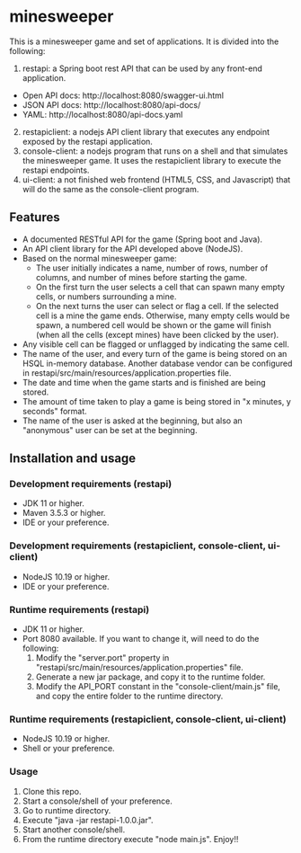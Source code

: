 # minesweeper

This is a minesweeper game and set of applications. It is divided into the following:
1.  restapi: a Spring boot rest API that can be used by any front-end application.
  * Open API docs: http://localhost:8080/swagger-ui.html
  * JSON API docs: http://localhost:8080/api-docs/
  * YAML: http://localhost:8080/api-docs.yaml

2.  restapiclient: a nodejs API client library that executes any endpoint exposed by the restapi application.
3.  console-client: a nodejs program that runs on a shell and that simulates the minesweeper game. It uses the restapiclient library to execute the restapi endpoints.
4.  ui-client: a not finished web frontend (HTML5, CSS, and Javascript) that will do the same as the console-client program.

## Features
* A documented RESTful API for the game (Spring boot and Java).
* An API client library for the API developed above (NodeJS).
* Based on the normal minesweeper game:
     - The user initially indicates a name, number of rows, number of columns, and number of mines before starting the game.
     - On the first turn the user selects a cell that can spawn many  empty cells, or numbers surrounding a mine.
     - On the next turns the user can select or flag a cell. If the selected cell is a mine the game ends. Otherwise, many empty cells would be spawn, a numbered cell would be shown or the game will finish (when all the cells (except mines) have been clicked by the user).
* Any visible cell can be flagged or unflagged by indicating the same cell.
* The name of the user, and every turn of the game is being stored on an HSQL in-memory database. Another database vendor can be configured in restapi/src/main/resources/application.properties file.
* The date and time when the game starts and is finished are being stored.
* The amount of time taken to play a game is being stored in "x minutes, y seconds" format.
* The name of the user is asked at the beginning, but also an "anonymous" user can be set at the beginning.

## Installation and usage
### Development requirements (restapi)
* JDK 11 or higher.
* Maven 3.5.3 or higher.
* IDE or your preference.

### Development requirements (restapiclient, console-client, ui-client)
* NodeJS 10.19 or higher.
* IDE or your preference.

### Runtime requirements (restapi)
* JDK 11 or higher.
* Port 8080 available. If you want to change it, will need to do the following:
  1. Modify the "server.port" property in "restapi/src/main/resources/application.properties" file.
  2. Generate a new jar package, and copy it to the runtime folder.
  3. Modify the API_PORT constant in the "console-client/main.js" file, and copy the entire folder to the runtime directory.

### Runtime requirements (restapiclient, console-client, ui-client)
* NodeJS 10.19 or higher.
* Shell or your preference.

### Usage
1.  Clone this repo.
2.  Start a console/shell of your preference.
3.  Go to runtime directory.
4.  Execute "java -jar restapi-1.0.0.jar".
5.  Start another console/shell.
6.  From the runtime directory execute "node main.js". Enjoy!!